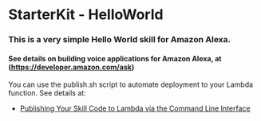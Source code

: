 # StarterKit - HelloWorld


### This is a very simple Hello World skill for Amazon Alexa.

#### See details on building voice applications for Amazon Alexa, at (https://developer.amazon.com/ask)

You can use the publish.sh script to automate deployment to your Lambda function.
See details at:
* [Publishing Your Skill Code to Lambda via the Command Line Interface](https://developer.amazon.com/public/community/post/Tx1UE9W1NQ0GYII/Publishing-Your-Skill-Code-to-Lambda-via-the-Command-Line-Interface)


